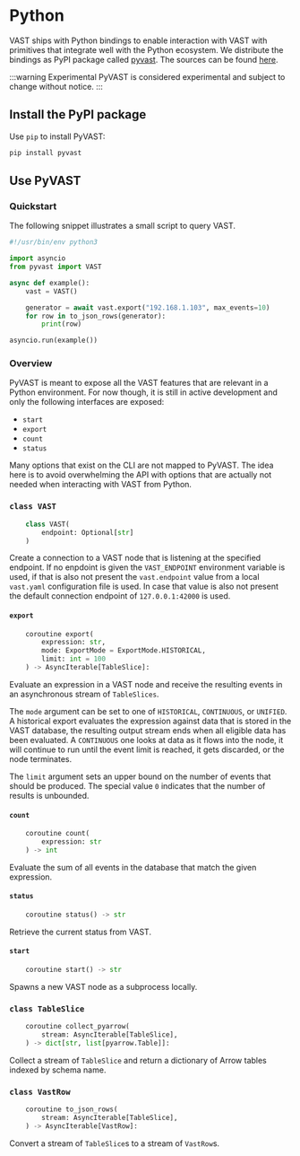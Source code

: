 # Python

VAST ships with Python bindings to enable interaction with VAST with primitives
that integrate well with the Python ecosystem. We distribute the bindings as
PyPI package called [pyvast][pypi-page]. The sources can be found
[here](pyvast-source).

[pypi-page]: https://pypi.org/project/pyvast/
[pyvast-source]: https://github.com/tenzir/vast/tree/master/python

:::warning Experimental
PyVAST is considered experimental and subject to change without notice.
:::

## Install the PyPI package

Use `pip` to install PyVAST:

```bash
pip install pyvast
```

## Use PyVAST

### Quickstart

The following snippet illustrates a small script to query VAST.

```py
#!/usr/bin/env python3

import asyncio
from pyvast import VAST

async def example():
    vast = VAST()

    generator = await vast.export("192.168.1.103", max_events=10)
    for row in to_json_rows(generator):
        print(row)

asyncio.run(example())
```

### Overview

PyVAST is meant to expose all the VAST features that are relevant in a Python
environment. For now though, it is still in active development and only the
following interfaces are exposed:
- `start`
- `export`
- `count`
- `status`

Many options that exist on the CLI are not mapped to PyVAST. The idea here is to
avoid overwhelming the API with options that are actually not needed when
interacting with VAST from Python.

### `class VAST`

```py
    class VAST(
        endpoint: Optional[str]
    )
```

Create a connection to a VAST node that is listening at the specified endpoint.
If no enpdoint is given the `VAST_ENDPOINT` environment variable is used, if
that is also not present the `vast.endpoint` value from a local `vast.yaml`
configuration file is used. In case that value is also not present the default
connection endpoint of `127.0.0.1:42000` is used.

#### `export`

```py
    coroutine export(
        expression: str,
        mode: ExportMode = ExportMode.HISTORICAL,
        limit: int = 100
    ) -> AsyncIterable[TableSlice]:
```

Evaluate an expression in a VAST node and receive the resulting events in an
asynchronous stream of `TableSlices`.

The `mode` argument can be set to one of `HISTORICAL`, `CONTINUOUS`, or
`UNIFIED`. A historical export evaluates the expression against data
that is stored in the VAST database, the resulting output stream ends
when all eligible data has been evaluated. A `CONTINUOUS` one looks at data
as it flows into the node, it will continue to run until the event limit is
reached, it gets discarded, or the node terminates.

The `limit` argument sets an upper bound on the number of events that should
be produced. The special value `0` indicates that the number of results is
unbounded.

#### `count`

```py
    coroutine count(
        expression: str
    ) -> int
```

Evaluate the sum of all events in the database that match the given expression.

#### `status`

```py
    coroutine status() -> str
```

Retrieve the current status from VAST.

#### `start`

```py
    coroutine start() -> str
```

Spawns a new VAST node as a subprocess locally.

### `class TableSlice`

```py
    coroutine collect_pyarrow(
        stream: AsyncIterable[TableSlice],
    ) -> dict[str, list[pyarrow.Table]]:
```

Collect a stream of `TableSlice` and return a dictionary of Arrow tables indexed
by schema name.

### `class VastRow`

```py
    coroutine to_json_rows(
        stream: AsyncIterable[TableSlice],
    ) -> AsyncIterable[VastRow]:
```

Convert a stream of `TableSlice`s to a stream of `VastRow`s.
